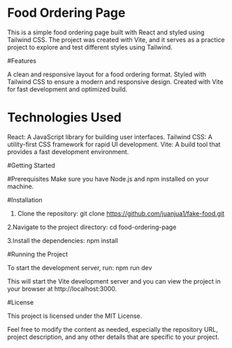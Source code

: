 # Food Ordering Page

This is a simple food ordering page built with React and styled using Tailwind CSS. The project was created with Vite, and it serves as a practice project to explore and test different styles using Tailwind.

#Features

A clean and responsive layout for a food ordering format.
Styled with Tailwind CSS to ensure a modern and responsive design.
Created with Vite for fast development and optimized build.

# Technologies Used

React: A JavaScript library for building user interfaces.
Tailwind CSS: A utility-first CSS framework for rapid UI development.
Vite: A build tool that provides a fast development environment.

#Getting Started


#Prerequisites
Make sure you have Node.js and npm installed on your machine.

#Installation

1. Clone the repository:
   git clone https://github.com/juanjua1/fake-food.git
   
2.Navigate to the project directory:
   cd food-ordering-page

3.Install the dependencies:
   npm install

#Running the Project

To start the development server, run:
   npm run dev

   This will start the Vite development server and you can view the project in your browser at http://localhost:3000.


#License

 This project is licensed under the MIT License.



Feel free to modify the content as needed, especially the repository URL, project description, and any other details that are specific to your project.

